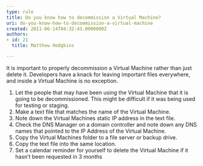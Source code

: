 ```yaml
---
type: rule
title: Do you know how to decommission a Virtual Machine?
uri: do-you-know-how-to-decommission-a-virtual-machine
created: 2011-06-14T04:32:43.0000000Z
authors:
- id: 21
  title: Matthew Hodgkins

---
```




<span class='intro'> It is important to properly decommission a Virtual Machine rather than just delete it. Developers have a knack for leaving important files everywhere, and inside a Virtual Machine is no exception.
 </span>


  <ol>
    <li>Let the people that may have been using the Virtual Machine that it is going to be decommissioned. This might be difficult if it was being used for testing or staging.</li>
    <li>Make a text file that matches the name of the Virtual Machine.</li>
    <li>Note down the Virtual Machines static IP address in the text file.</li>
    <li>Check the DNS Manager on a domain controller and note down any DNS names that pointed to the IP Address of the Virtual Machine.</li>
    <li>Copy the Virtual Machines folder to a file server or backup drive.</li>
    <li>Copy the text file into the same location.</li>
    <li>Set a calendar reminder for yourself to delete the Virtual Machine if it hasn’t been requested in 3 months</li>
</ol>



